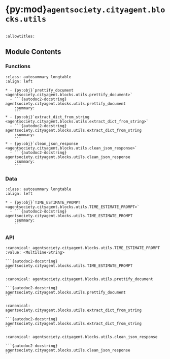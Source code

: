 # {py:mod}`agentsociety.cityagent.blocks.utils`

```{py:module} agentsociety.cityagent.blocks.utils
```

```{autodoc2-docstring} agentsociety.cityagent.blocks.utils
:allowtitles:
```

## Module Contents

### Functions

````{list-table}
:class: autosummary longtable
:align: left

* - {py:obj}`prettify_document <agentsociety.cityagent.blocks.utils.prettify_document>`
  - ```{autodoc2-docstring} agentsociety.cityagent.blocks.utils.prettify_document
    :summary:
    ```
* - {py:obj}`extract_dict_from_string <agentsociety.cityagent.blocks.utils.extract_dict_from_string>`
  - ```{autodoc2-docstring} agentsociety.cityagent.blocks.utils.extract_dict_from_string
    :summary:
    ```
* - {py:obj}`clean_json_response <agentsociety.cityagent.blocks.utils.clean_json_response>`
  - ```{autodoc2-docstring} agentsociety.cityagent.blocks.utils.clean_json_response
    :summary:
    ```
````

### Data

````{list-table}
:class: autosummary longtable
:align: left

* - {py:obj}`TIME_ESTIMATE_PROMPT <agentsociety.cityagent.blocks.utils.TIME_ESTIMATE_PROMPT>`
  - ```{autodoc2-docstring} agentsociety.cityagent.blocks.utils.TIME_ESTIMATE_PROMPT
    :summary:
    ```
````

### API

````{py:data} TIME_ESTIMATE_PROMPT
:canonical: agentsociety.cityagent.blocks.utils.TIME_ESTIMATE_PROMPT
:value: <Multiline-String>

```{autodoc2-docstring} agentsociety.cityagent.blocks.utils.TIME_ESTIMATE_PROMPT
```

````

````{py:function} prettify_document(document: str) -> str
:canonical: agentsociety.cityagent.blocks.utils.prettify_document

```{autodoc2-docstring} agentsociety.cityagent.blocks.utils.prettify_document
```
````

````{py:function} extract_dict_from_string(input_string)
:canonical: agentsociety.cityagent.blocks.utils.extract_dict_from_string

```{autodoc2-docstring} agentsociety.cityagent.blocks.utils.extract_dict_from_string
```
````

````{py:function} clean_json_response(response: str) -> str
:canonical: agentsociety.cityagent.blocks.utils.clean_json_response

```{autodoc2-docstring} agentsociety.cityagent.blocks.utils.clean_json_response
```
````
